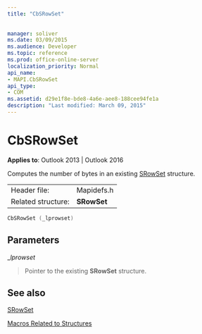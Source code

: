 ```yaml
---
title: "CbSRowSet"
 
 
manager: soliver
ms.date: 03/09/2015
ms.audience: Developer
ms.topic: reference
ms.prod: office-online-server
localization_priority: Normal
api_name:
- MAPI.CbSRowSet
api_type:
- COM
ms.assetid: d29e1f8e-bde8-4a6e-aee8-188cee94fe1a
description: "Last modified: March 09, 2015"
---
```


# CbSRowSet

  
  
**Applies to**: Outlook 2013 | Outlook 2016 
  
Computes the number of bytes in an existing [SRowSet](srowset.md) structure. 
  
|||
|:-----|:-----|
|Header file:  <br/> |Mapidefs.h  <br/> |
|Related structure:  <br/> |**SRowSet** <br/> |
   
```cpp
CbSRowSet (_lprowset)
```

## Parameters

 __lprowset_
  
> Pointer to the existing **SRowSet** structure. 
    
## See also



[SRowSet](srowset.md)


[Macros Related to Structures](macros-related-to-structures.md)

